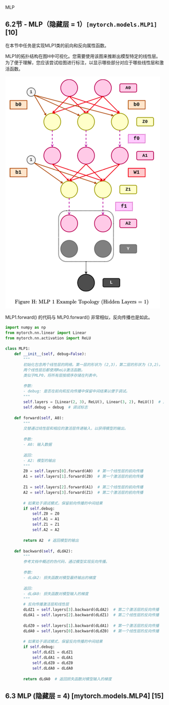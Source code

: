 MLP

## 6.2节 - MLP（隐藏层 = 1）`[mytorch.models.MLP1]` [10]
在本节中任务是实现MLP1类的前向和反向属性函数。

MLP1的拓扑结构在图H中可视化。您需要使用该图来推断出模型特定的线性层。为了便于理解，您应该尝试给图进行标注，以显示哪些部分对应于哪些线性层和激活函数。

![image-20240112143333618](./assets/image-20240112143333618.png)

MLP1.forward() 的代码与 MLP0.forward() 非常相似，反向传播也是如此。

```Python
import numpy as np
from mytorch.nn.linear import Linear
from mytorch.nn.activation import ReLU

class MLP1:
    def __init__(self, debug=False):
        """
        初始化包含两个线性层的网络。第一层的形状为 (2,3)，第二层的形状为 (3,2)。
        两个线性层后都使用ReLU激活函数。
        类似于MLP0，将所有层按顺序存储在列表中。
        
        参数:
        - debug: 是否在前向和反向传播中保留中间结果以便于调试。
        """
        self.layers = [Linear(2, 3), ReLU(), Linear(3, 2), ReLU()]  # 定义线性层和激活层的列表
        self.debug = debug  # 调试标志

    def forward(self, A0):
        """
        交替通过线性层和相应的激活层传递输入，以获得模型的输出。
        
        参数:
        - A0: 输入数据
        
        返回:
        - A2: 模型的输出
        """
        Z0 = self.layers[0].forward(A0)  # 第一个线性层的前向传播
        A1 = self.layers[1].forward(Z0)  # 第一个激活层的前向传播
        
        Z1 = self.layers[2].forward(A1)  # 第二个线性层的前向传播
        A2 = self.layers[3].forward(Z1)  # 第二个激活层的前向传播
        
        # 如果处于调试模式，保留前向传播的中间结果
        if self.debug:
            self.Z0 = Z0
            self.A1 = A1
            self.Z1 = Z1
            self.A2 = A2

        return A2  # 返回模型的输出

    def backward(self, dLdA2):
        """
        参考文档中概述的伪代码，通过模型实现反向传播。
        
        参数:
        - dLdA2: 损失函数对模型最终输出的梯度
        
        返回:
        - dLdA0: 损失函数对模型输入的梯度
        """
        # 反向传播激活层和线性层
        dLdZ1 = self.layers[3].backward(dLdA2)  # 第二个激活层的反向传播
        dLdA1 = self.layers[2].backward(dLdZ1)  # 第二个线性层的反向传播
        
        dLdZ0 = self.layers[1].backward(dLdA1)  # 第一个激活层的反向传播
        dLdA0 = self.layers[0].backward(dLdZ0)  # 第一个线性层的反向传播
        
        # 如果处于调试模式，保留反向传播的中间结果
        if self.debug:
            self.dLdZ1 = dLdZ1
            self.dLdA1 = dLdA1
            self.dLdZ0 = dLdZ0
            self.dLdA0 = dLdA0

        return dLdA0  # 返回损失函数对模型输入的梯度
```

## 6.3 MLP (隐藏层 = 4) [mytorch.models.MLP4] [15]



### 


## 